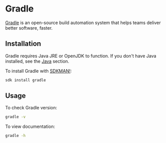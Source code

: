 # Gradle

[Gradle](https://gradle.org/) is an open-source build automation system that
 helps teams deliver better software, faster.

## Installation

Gradle requires Java JRE or OpenJDK to function. If you don't have Java
installed, see the [Java](./README.md) section.

To install Gradle with [SDKMAN!](./sdkman.md):

```bash
sdk install gradle
```

## Usage

To check Gradle version:

```bash
gradle -v
```

To view documentation:

```bash
gradle -h
```
